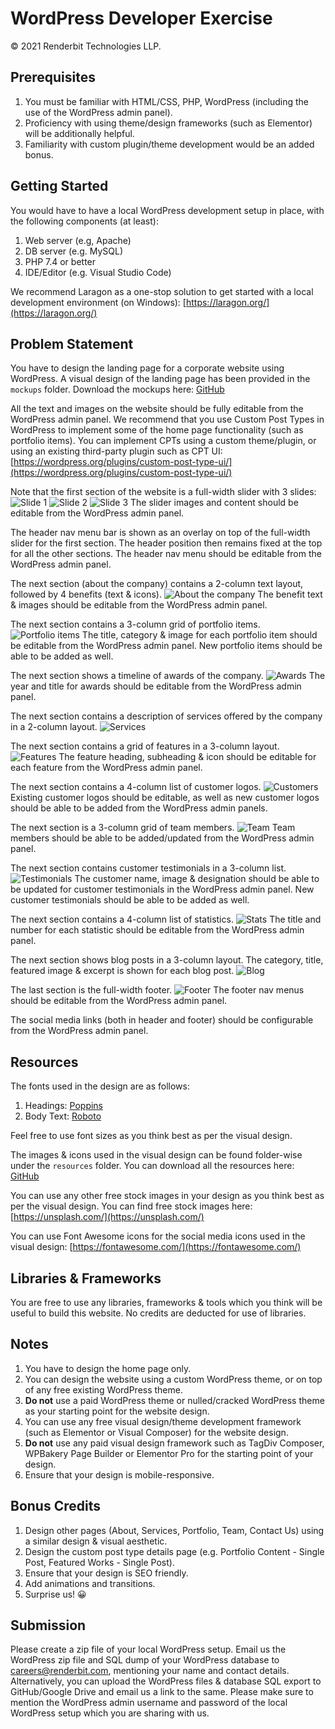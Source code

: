 # WordPress Developer Exercise

&copy; 2021 Renderbit Technologies LLP.

## Prerequisites

1. You must be familiar with HTML/CSS, PHP, WordPress (including the use of the WordPress admin panel).
2. Proficiency with using theme/design frameworks (such as Elementor) will be additionally helpful.
3. Familiarity with custom plugin/theme development would be an added bonus.

## Getting Started

You would have to have a local WordPress development setup in place, with the following components (at least):

1. Web server (e.g, Apache)
2. DB server (e.g. MySQL)
3. PHP 7.4 or better
4. IDE/Editor (e.g. Visual Studio Code)

We recommend Laragon as a one-stop solution to get started with a local development environment (on Windows): [https://laragon.org/](https://laragon.org/)

## Problem Statement

You have to design the landing page for a corporate website using WordPress. A visual design of the landing page has been provided in the `mockups` folder. Download the mockups here: [GitHub](https://github.com/RenderbitTechnologies/WordPress-Developer-Exercise/archive/refs/heads/main.zip)

All the text and images on the website should be fully editable from the WordPress admin panel. We recommend that you use Custom Post Types in WordPress to implement some of the home page functionality (such as portfolio items). You can implement CPTs using a custom theme/plugin, or using an existing third-party plugin such as CPT UI: [https://wordpress.org/plugins/custom-post-type-ui/](https://wordpress.org/plugins/custom-post-type-ui/)

Note that the first section of the website is a full-width slider with 3 slides:
![Slide 1](images/image12.png)
![Slide 2](images/image14.png)
![Slide 3](images/image6.png)
The slider images and content should be editable from the WordPress admin panel.

The header nav menu bar is shown as an overlay on top of the full-width slider for the first section. The header position then remains fixed at the top for all the other sections. The header nav menu should be editable from the WordPress admin panel.

The next section (about the company) contains a 2-column text layout, followed by 4 benefits (text & icons).
![About the company](images/image7.png)
The benefit text & images should be editable from the WordPress admin panel.

The next section contains a 3-column grid of portfolio items.
![Portfolio items](images/image10.png)
The title, category & image for each portfolio item should be editable from the WordPress admin panel. New portfolio items should be able to be added as well.

The next section shows a timeline of awards of the company.
![Awards](images/image2.png)
The year and title for awards should be editable from the WordPress admin panel.

The next section contains a description of services offered by the company in a 2-column layout.
![Services](images/image5.png)

The next section contains a grid of features in a 3-column layout.
![Features](images/image11.png)
The feature heading, subheading & icon should be editable for each feature from the WordPress admin panel.

The next section contains a 4-column list of customer logos.
![Customers](images/image4.png)
Existing customer logos should be editable, as well as new customer logos should be able to be added from the WordPress admin panels.

The next section is a 3-column grid of team members.
![Team](images/image1.png)
Team members should be able to be added/updated from the WordPress admin panel.

The next section contains customer testimonials in a 3-column list.
![Testimonials](images/image8.png)
The customer name, image & designation should be able to be updated for customer testimonials in the WordPress admin panel. New customer testimonials should be able to be added as well.

The next section contains a 4-column list of statistics.
![Stats](images/image3.png)
The title and number for each statistic should be editable from the WordPress admin panel.

The next section shows blog posts in a 3-column layout. The category, title, featured image & excerpt is shown for each blog post.
![Blog](images/image9.png)

The last section is the full-width footer.
![Footer](images/image13.png)
The footer nav menus should be editable from the WordPress admin panel.

The social media links (both in header and footer) should be configurable from the WordPress admin panel.

## Resources

The fonts used in the design are as follows:

1. Headings: [Poppins](https://fonts.google.com/specimen/Poppins)
2. Body Text: [Roboto](https://fonts.google.com/specimen/Roboto)

Feel free to use font sizes as you think best as per the visual design.

The images & icons used in the visual design can be found folder-wise under the `resources` folder. You can download all the resources here: [GitHub](https://github.com/RenderbitTechnologies/WordPress-Developer-Exercise/archive/refs/heads/main.zip)

You can use any other free stock images in your design as you think best as per the visual design. You can find free stock images here: [https://unsplash.com/](https://unsplash.com/)

You can use Font Awesome icons for the social media icons used in the visual design: [https://fontawesome.com/](https://fontawesome.com/)

## Libraries & Frameworks

You are free to use any libraries, frameworks & tools which you think will be useful to build this website. No credits are deducted for use of libraries.

## Notes

1. You have to design the home page only.
2. You can design the website using a custom WordPress theme, or on top of any free existing WordPress theme.
3. **Do not** use a paid WordPress theme or nulled/cracked WordPress theme as your starting point for the website design.
4. You can use any free visual design/theme development framework (such as Elementor or Visual Composer) for the website design.
5. **Do not** use any paid visual design framework such as TagDiv Composer, WPBakery Page Builder or Elementor Pro for the starting point of your design.
6. Ensure that your design is mobile-responsive.

## Bonus Credits

1. Design other pages (About, Services, Portfolio, Team, Contact Us) using a similar design & visual aesthetic.
2. Design the custom post type details page (e.g. Portfolio Content - Single Post, Featured Works - Single Post).
3. Ensure that your design is SEO friendly.
4. Add animations and transitions.
5. Surprise us! 😀

## Submission

Please create a zip file of your local WordPress setup. Email us the WordPress zip file and SQL dump of your WordPress database to [careers@renderbit.com](mailto:careers@renderbit.com), mentioning your name and contact details. Alternatively, you can upload the WordPress files & database SQL export to GitHub/Google Drive and email us a link to the same. Please make sure to mention the WordPress admin username and password of the local WordPress setup which you are sharing with us.
